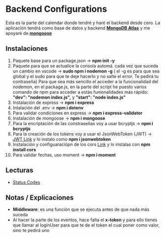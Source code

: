 # Backend Configurations

Esta es la parte del calendar donde tendré y haré el backend desde cero. La aplicación tendrá como base de datos y backend **[MongoDB Atlas](https://www.mongodb.com/cloud/atlas/efficiency?utm_source=google&utm_campaign=gs_americas_canada_search_brand_atlas_desktop&utm_term=mongo%20atlas&utm_medium=cpc_paid_search&utm_ad=e&gclid=Cj0KCQjwiYL3BRDVARIsAF9E4GfQWQYG_pbTlJA5eixJKM75IaFYqk4nUBlKe0iXkKn4kXc1HZmKSikaAtKzEALw_wcB)** y me apoyaré de **[mongoose](https://mongoosejs.com)**

## Instalaciones

1. Paquete base para un package.json -> **npm init -y**
2. Paquete para que se actualice la consola automá. cada vez que suceda un cambio en vscode -> **sudo npm i nodemon -g** ( el -g es para que sea global y el sudo para que te deje hacerlo y no salte el error. Te pedirá tu contraseña)
  Para que sea más sencillo el acceder a la funcionalidad del nodemon, en el package.js, en la parte del script he puesto varios comando de npm para  acceder a estás funionalidades más rápido: **"dev": "nodemon index.js",** y **"start": "node index.js"**
3. Instalación de express -> **npm i express**
4. Intalación del .env -> **npm i dotenv**
5. Para validar condiciones en express -> **npm i express-validator**
6. Instalación de mongoose -> **npm i mongoose**
7. Para la encriptación  de las constraseñas voy a usar bcryptjs -> **npm i bcryptjs**
8. Para la creación de los tokens voy a usar el JsonWebToken (JWT) -> [JWT Link](https://jwt.io) y lo instalo como **npm i jsonwebtoken**
9. Instalación y configuaraciópn de los cors [Link](https://www.npmjs.com/package/cors) y lo instalas con **npm install cors**
10. Para validar fechas, uso moment -> **npm i moment**

## Lecturas

- [Status Codes](https://www.restapitutorial.com/httpstatuscodes.html)

## Notas / Explicaciones 

- **Middleware**: es una función que se ejecuta antes de que nada más suceda
- Al hacer la parte de los eventos, hace falta el **x-token** y para ello tienes que llamar al loginUser para que te de el token el cual poner como valor, sino te pedirá uno